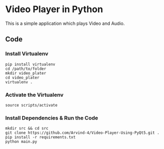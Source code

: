 # Video Player in Python

This is a simple application which plays Video and Audio.

## Code 

### Install Virtualenv 
```
pip install virtualenv
cd /path/to/folder
mkdir video_plater
cd video_plater
virtualenv .
```
### Activate the Virtualenv
```
source scripts/activate
```
### Install Dependencies & Run the Code
```
mkdir src && cd src
git clone https://github.com/Arvind-4/Video-Player-Using-PyQt5.git .
pip install -r requirements.txt
python main.py
```
